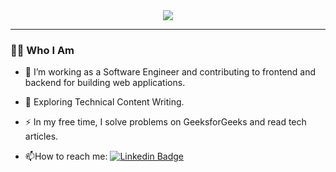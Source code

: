 <div id="header" align="center">
  <img src="https://media.giphy.com/media/qgQUggAC3Pfv687qPC/giphy.gif" />
</div>

---

### :man_technologist: Who I Am
- :telescope: I’m working as a Software Engineer and contributing to frontend and backend for building web applications.

- :seedling: Exploring Technical Content Writing.

- :zap: In my free time, I solve problems on GeeksforGeeks and read tech articles.

- :mailbox:How to reach me: [![Linkedin Badge](https://img.shields.io/badge/-kakbar-blue?style=flat&logo=Linkedin&logoColor=white)](your-linkedin-url)
